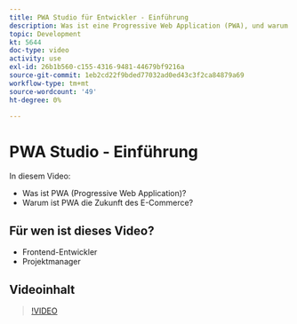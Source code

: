```yaml
---
title: PWA Studio für Entwickler - Einführung
description: Was ist eine Progressive Web Application (PWA), und warum PWA Studio ist die Zukunft ​.
topic: Development
kt: 5644
doc-type: video
activity: use
exl-id: 26b1b560-c155-4316-9481-44679bf9216a
source-git-commit: 1eb2cd22f9bded77032ad0ed43c3f2ca84879a69
workflow-type: tm+mt
source-wordcount: '49'
ht-degree: 0%

---
```


# PWA Studio - Einführung

In diesem Video:

- Was ist PWA (Progressive Web Application)?
- Warum ist PWA die Zukunft des E-Commerce?

## Für wen ist dieses Video?

- Frontend-Entwickler
- Projektmanager

## Videoinhalt

>[!VIDEO](https://video.tv.adobe.com/v/35715?quality=12&learn=on)
